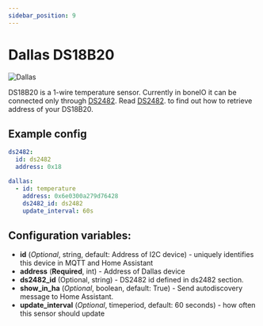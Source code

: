 ```yaml
---
sidebar_position: 9
---
```


# Dallas DS18B20

![Dallas](/img/ds18b20.png#thumbnail)

DS18B20 is a 1-wire temperature sensor.
Currently in boneIO it can be connected only through [DS2482](./ds2482).
Read [DS2482](./ds2482). to find out how to retrieve address of your DS18B20.

## Example config

```yaml title="Example config"
ds2482:
  id: ds2482
  address: 0x18

dallas:
  - id: temperature
    address: 0x6e0300a279d76428
    ds2482_id: ds2482
    update_interval: 60s
```

## Configuration variables:

- **id** (_Optional_, string, default: Address of I2C device) - uniquely identifies this device in MQTT and Home Assistant
- **address** (**Required**, int) - Address of Dallas device
- **ds2482_id** (Optional, string) - DS2482 id defined in ds2482 section.
- **show_in_ha** (_Optional_, boolean, default: True) - Send autodiscovery message to Home Assistant.
- **update_interval** (_Optional_, timeperiod, default: 60 seconds) - how often this sensor should update
